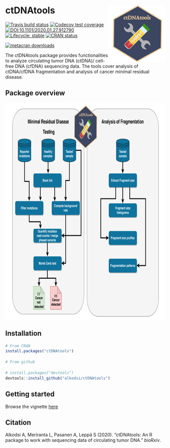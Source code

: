 
# ctDNAtools <a href='https:/alkodsi.github.io/ctDNAtools'><img src='man/figures/logo.png' align="right" height="180" /></a>

<!-- badges: start -->
[![Travis build status](https://travis-ci.com/alkodsi/ctDNAtools.svg?branch=master)](https://travis-ci.com/alkodsi/ctDNAtools)
[![Codecov test coverage](https://codecov.io/gh/alkodsi/ctDNAtools/branch/master/graph/badge.svg)](https://codecov.io/gh/alkodsi/ctDNAtools?branch=master)
[![DOI:10.1101/2020.01.27.912790](https://zenodo.org/badge/DOI/10.1101/2020.01.27.912790.svg)](https://doi.org/10.1101/2020.01.27.912790)
[![Lifecycle: stable](https://img.shields.io/badge/lifecycle-stable-brightgreen.svg)](https://www.tidyverse.org/lifecycle/#stable)
[![CRAN status](https://www.r-pkg.org/badges/version/ctDNAtools)](https://CRAN.R-project.org/package=ctDNAtools)
<!-- badges: end -->
[![metacran downloads](https://cranlogs.r-pkg.org/badges/grand-total/ctDNAtools)](https://cran.r-project.org/package=ctDNAtools)

The ctDNAtools package provides functionalities to analyze circulating tumor DNA (ctDNA)/ cell-free DNA (cfDNA) sequencing data.
The tools cover analysis of ctDNA/cfDNA fragmentation and analysis of cancer minimal residual disease.

## Package overview

<a href='https:/alkodsi.github.io/ctDNAtools'><img src='man/figures/ctDNAtools_overview.png' align="center" height="680" /></a>

## Installation


``` r
# From CRAN
install.packages("ctDNAtools")

# From github

# install.packages("devtools")
devtools::install_github("alkodsi/ctDNAtools")
```

## Getting started

Browse the vignette [here](https://alkodsi.github.io/ctDNAtools/articles/ctDNAtools.html)

## Citation

Alkodsi A, Meriranta L, Pasanen A, Leppä S (2020). “ctDNAtools: An R package to
work with sequencing data of circulating tumor DNA.” _bioRxiv_.
